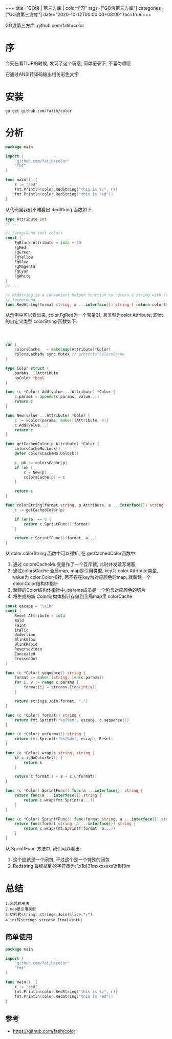 +++
title="GO浪 | 第三方库 | color学习"
tags=["GO浪第三方库"]
categories=["GO浪第三方库"]
date="2020-10-12T00:00:00+08:00"
toc=true
+++

<!--摘要 -->
GO浪第三方库: github.com/fatih/color
<!--more-->


# 序
今天在看TIUP的时候, 发现了这个玩意, 简单记录下, 不喜勿喷哦

它通过ANSI转译码输出相关彩色文字

# 安装

```shell
go get github.com/fatih/color

```

# 分析

```go
package main

import (
	"github.com/fatih/color"
	"fmt"
)

func main()  {
	r := "red"
	fmt.Println(color.RedString("this is %v", r))
	fmt.Println(color.RedString("this is red"))
}

```

从代码里我们不难看出 RedString 函数如下:
```go
type Attribute int
// ...

// Foreground text colors
const (
	FgBlack Attribute = iota + 30
	FgRed
	FgGreen
	FgYellow
	FgBlue
	FgMagenta
	FgCyan
	FgWhite
)
// ...

// RedString is a convenient helper function to return a string with red
// foreground.
func RedString(format string, a ...interface{}) string { return colorString(format, FgRed, a...) }

```

从示例中可以看出来, color.FgRed为一个常量31, 且类型为color.Attribute, 即int的自定义类型
colorString 函数如下:
```go



var (
    colorsCache   = make(map[Attribute]*Color)
    colorsCacheMu sync.Mutex // protects colorsCache
)

type Color struct {
	params  []Attribute
	noColor *bool
}

func (c *Color) Add(value ...Attribute) *Color {
	c.params = append(c.params, value...)
	return c
}

func New(value ...Attribute) *Color {
	c := &Color{params: make([]Attribute, 0)}
	c.Add(value...)
	return c
}

func getCachedColor(p Attribute) *Color {
	colorsCacheMu.Lock()
	defer colorsCacheMu.Unlock()

	c, ok := colorsCache[p]
	if !ok {
		c = New(p)
		colorsCache[p] = c
	}

	return c
}

func colorString(format string, p Attribute, a ...interface{}) string {
	c := getCachedColor(p)

	if len(a) == 0 {
		return c.SprintFunc()(format)
	}

	return c.SprintfFunc()(format, a...)
}
```

从 color.colorString 函数中可以得知, 在 getCachedColor函数中: 
1. 通过 colorsCacheMu变量作了一个互斥锁, 此时并发读写堵塞;
2. 通过colorsCache 全局map, map是引用类型, key为 color.Attribute类型, value为 color.Color指针, 若不存在key为对应颜色的map, 就新建一个color.Color结构体指针
3. 新建的Color结构体指针中, params成员是一个包含对应颜色的切片
4. 将生成的新 Color结构体指针存储到全局map里 colorCache

```go
const escape = "\x1b"
const (
	Reset Attribute = iota
	Bold
	Faint
	Italic
	Underline
	BlinkSlow
	BlinkRapid
	ReverseVideo
	Concealed
	CrossedOut
)

func (c *Color) sequence() string {
	format := make([]string, len(c.params))
	for i, v := range c.params {
		format[i] = strconv.Itoa(int(v))
	}

	return strings.Join(format, ";")
}

func (c *Color) format() string {
	return fmt.Sprintf("%s[%sm", escape, c.sequence())
}

func (c *Color) unformat() string {
	return fmt.Sprintf("%s[%dm", escape, Reset)
}

func (c *Color) wrap(s string) string {
	if c.isNoColorSet() {
		return s
	}

	return c.format() + s + c.unformat()
}

func (c *Color) SprintFunc() func(a ...interface{}) string {
	return func(a ...interface{}) string {
		return c.wrap(fmt.Sprint(a...))
	}
}

func (c *Color) SprintfFunc() func(format string, a ...interface{}) string {
	return func(format string, a ...interface{}) string {
		return c.wrap(fmt.Sprintf(format, a...))
	}
}
```

从 SprintfFunc 方法中, 我们可以看出:
1. 这个应该是一个闭包, 不过这个是一个特殊的闭包
2. Redstring 最终拿到的字符串为: \x1b[31mxxxxxxx\x1b[0m

# 总结

```shell
1.闭包的用法
2.map是引用类型
3.切片转string: strings.Join(slice,";")
4.int转string: strconv.Itoa(<int>)
```

## 简单使用

```go
package main

import (
	"github.com/fatih/color"
	"fmt"
)

func main()  {
	r := "red"
	fmt.Println(color.RedString("this is %v", r))
	fmt.Println(color.RedString("this is red"))
}

```

## 参考
+ https://github.com/fatih/color
